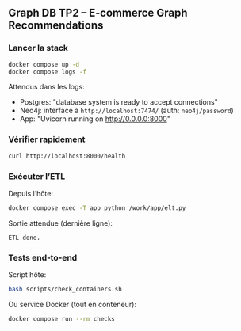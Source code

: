 ## Graph DB TP2 – E‑commerce Graph Recommendations

### Lancer la stack

```bash
docker compose up -d
docker compose logs -f
```

Attendus dans les logs:
- Postgres: "database system is ready to accept connections"
- Neo4j: interface à `http://localhost:7474/` (auth: `neo4j/password`)
- App: "Uvicorn running on http://0.0.0.0:8000"

### Vérifier rapidement

```bash
curl http://localhost:8000/health
```

### Exécuter l’ETL

Depuis l’hôte:

```bash
docker compose exec -T app python /work/app/elt.py
```

Sortie attendue (dernière ligne):

```
ETL done.
```

### Tests end‑to‑end

Script hôte:

```bash
bash scripts/check_containers.sh
```

Ou service Docker (tout en conteneur):

```bash
docker compose run --rm checks
```


